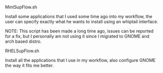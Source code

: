 MintSupFlow.sh

Install some applications that I used some time ago into my workflow, the user can specify exactly what he wants to install using an whiptail interface.


NOTE: This script has been made a long time ago, issues can be reported for a fix, but I personally am not using it since I migrated to GNOME and arch based distro.


RHELSupFlow.sh

Install all the applications that I use in my workflow, also configure GNOME the way it fits me better.
